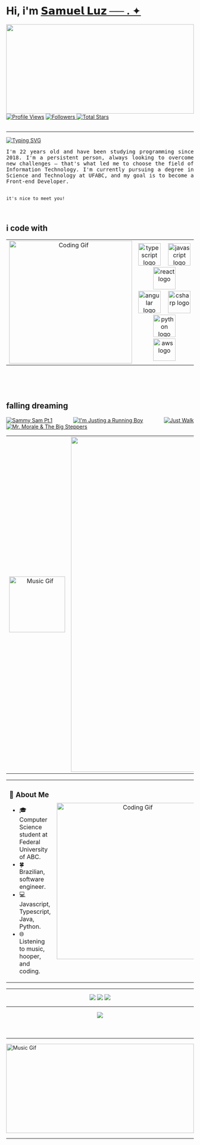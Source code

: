 # Hi, i'm [𝗦𝗮𝗺𝘂𝗲𝗹 𝗟𝘂𝘇 ── . ✦](https://itsmesamuel.vercel.app/)

<!-- banner header -->
<div>
<a  align="left"  href="https://github.com/SamuelLuzSantana">
	<img  height="240em"  width="100%"  src="./assests/ocean.gif"/>
</a>
</div>

<div  align="left">
	<a  href="https://github.com/SamuelLuzSantana"  target="_blank">  <img  src="https://komarev.com/ghpvc/?username=SamuelLuzSantana&label=Profile%20views&color=0e75b6&style=for-the-badge&logo=github&logoColor=white"  alt="Profile Views"/></a>  <!-- Followers -->  <a  href="https://github.com/SamuelLuzSantana?tab=followers"  target="_blank">  <img  alt="Followers"  title="Follow me on GitHub"  src="https://img.shields.io/github/followers/SamuelLuzSantana?style=for-the-badge&label=Followers&color=0e75b6&logo=github"/>  </a>  <!-- Stars -->  <a  href="https://github.com/SamuelLuzSantana?tab=repositories&sort=stargazers"  target="_blank">  <img  alt="Total Stars"  title="Total stars on GitHub"  src="https://img.shields.io/github/stars/SamuelLuzSantana?style=for-the-badge&label=Stars&color=ffb347&logo=github"/>  </a>  
</div>

<br/>

<!--- type wryter --->

---

<a  href="https://git.io/typing-svg"><img  src="https://readme-typing-svg.herokuapp.com?font=Space+Grotesk&pause=1000&color=2F00F7&width=435&lines=front+end+developer;pls+call+me+sam+%3A)+;working+at+itau;i+%3C3+JS;they+calll+me+sam+sometimes;%40sxwuell;I+should+study+more+Java.."  alt="Typing SVG"  /></a>

<!--- about me --->

<div  align="justify">

<!--- about me --->

<div  align="justify">
	<samp>
	I'm 22 years old and have been studying programming since 2018. I'm a persistent person, always looking to overcome new challenges — that's what led me to choose the field of Information Technology. I'm currently pursuing a degree in Science and Technology at UFABC, and my goal is to become a Front-end Developer.
	</samp>
<div/>
	
  </br>
	
    it's nice to meet you!

<br>  

## i code with


<table>
  <tr>
    <td align="center" >
      <img src="http://lesliewhitehistoryclass.pbworks.com/f/typing-computer.gif" width="330" alt="Coding Gif">
    </td>
    <td align="center">
      <div align="center">
        <img src="https://skillicons.dev/icons?i=ts" height="60" alt="typescript logo" />
        <img width="12" />
        <img src="https://skillicons.dev/icons?i=js" height="60" alt="javascript logo" />
        <img width="12" />
        <img src="https://skillicons.dev/icons?i=react" height="60" alt="react logo" />
        <img width="12" />
        <img src="https://skillicons.dev/icons?i=angular" height="60" alt="angular logo" />
        <img width="12" />
        <img src="https://skillicons.dev/icons?i=cs" height="60" alt="csharp logo" />
        <img width="12" />
        <img src="https://skillicons.dev/icons?i=py" height="60" alt="python logo" />
        <img width="12" />
        <img src="https://skillicons.dev/icons?i=aws" height="60" alt="aws logo" />
      </div>
    </td>
  </tr>
</table>

</br>

<!--- ouvir musica --->

<br>  
  <br>

## falling dreaming

[![Sammy Sam Pt.1](https://img.shields.io/badge/Sammy%20Sam%20Pt.1-%231DB954.svg?&style=flat-square&logo=spotify&logoColor=white)](https://open.spotify.com/playlist/6te7PjfyIJgPJRbVR2PVkg) [![I'm Justing a Running Boy](https://img.shields.io/badge/I'm%20Justing%20a%20Running%20Boy-%231DB954.svg?&style=flat-square&logo=spotify&logoColor=white)](https://open.spotify.com/playlist/0IPq36X4iESwzOQHV0b0kx) [![Just Walk](https://img.shields.io/badge/Just%20Walk-%231DB954.svg?&style=flat-square&logo=spotify&logoColor=white)](https://open.spotify.com/playlist/2JnsMagwgqCI1B8GGx4GmS) [![Mr. Morale & The Big Steppers](https://img.shields.io/badge/Mr.%20Morale%20%26%20The%20Big%20Steppers-%231DB954.svg?&style=flat-square&logo=spotify&logoColor=white)](https://open.spotify.com/album/79ONNoS4M9tfIA1mYLBYVX)

<table>
  <tr>
    <td  align="center">
      <img src="https://i.gifer.com/45RT.gif" width="150" alt="Music Gif" />
    </td>
    <td align="center">
      <a href="https://open.spotify.com/user/ut3erivfijyo55y6qnggqcdu9">
        <img width="900" src="https://sxwuel-spotify-readme.vercel.app/api/spotify" alt="Spotify Now Playing" />
      </a>
    </td>
  </tr>
</table>

<table>
  <tr>
    <td align="left" >
      <h3>💫 About Me</h3>
   <ul>
<li>🎓 Computer Science student at Federal University of ABC.</li>
<li>🍀 Brazilian, software engineer.</li>
<li>💻 Javascript, Typescript, Java, Python.</li>
<li>🌐 Listening to music, hooper, and coding.</li>
</ul>
    </td>
    <td align="center">
      <img src="https://i.gifer.com/ZUie.gif" width="420" alt="Coding Gif">
    </td>
  </tr>
</table>

<!--- about me--->

<div align="center">
<hr>
 <a href = "mailto:slsamuelluz@gmail.com"><img src="https://img.shields.io/badge/-Gmail-%23333?style=for-the-badge&logo=gmail&logoColor=Black" target="_blank"></a>
 <a href="https://www.linkedin.com/in/samuelluzsantana/" target="_blank"><img src="https://img.shields.io/badge/-LinkedIn-%230077B5?style=for-the-badge&logo=linkedin&logoColor=white" target="_blank"></a> 
 <a href="https://instagram.com/sxwuell" target="_blank"><img src="https://img.shields.io/badge/-Instagram-%23E4405F?style=for-the-badge&logo=instagram&logoColor=white" target="_blank"></a>
<hr>

</a>

</div>

<div  align="center">  <img  src="https://github-readme-activity-graph.vercel.app/graph?username=SamuelLuzSantana&theme=react-dark&hide_border=true&area=true&custom_title=Samuel's%20Contribution%20Graph"/>  </div>

###

  </br>
  
  ---
  
 <img src="https://media.tenor.com/JJ_is357rXYAAAAM/spike-monkey-typing.gif" height="240" width="100%" alt="Music Gif"/>

---
